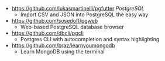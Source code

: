- https://github.com/lukasmartinelli/pgfutter *PostgreSQL*
  - Import CSV and JSON into PostgreSQL the easy way
- https://github.com/sosedoff/pgweb
  - Web-based PostgreSQL database browser
- https://github.com/dbcli/pgcli
  - Postgres CLI with autocompletion and syntax highlighting
- https://github.com/braz/learnyoumongodb
  - Learn MongoDB using the terminal
